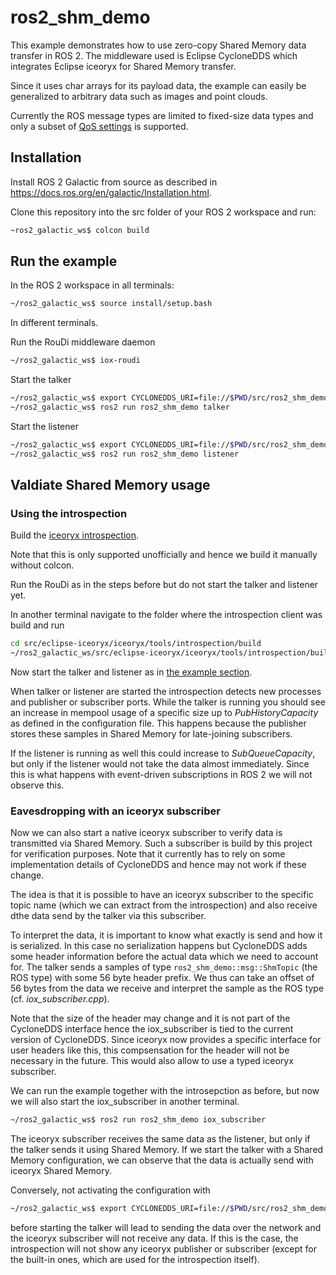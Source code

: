 # ros2_shm_demo
This example demonstrates how to use zero-copy Shared Memory data transfer in ROS 2. The middleware used is Eclipse CycloneDDS which integrates Eclipse iceoryx for Shared Memory transfer.

Since it uses char arrays for its payload data, the example can easily be generalized to arbitrary data such as images and point clouds.

Currently the ROS message types are limited to fixed-size data types and only a subset of [QoS settings](https://github.com/ros2/rmw_cyclonedds/blob/master/shared_memory_support.md#QoS-settings) is supported.

## Installation

Install ROS 2 Galactic from source as described in https://docs.ros.org/en/galactic/Installation.html.

Clone this repository into the src folder of your ROS 2 workspace and run:

```sh
~ros2_galactic_ws$ colcon build
```

## Run the example

In the ROS 2 workspace in all terminals:

```sh
~/ros2_galactic_ws$ source install/setup.bash
```

In different terminals.

Run the RouDi middleware daemon

```sh
~/ros2_galactic_ws$ iox-roudi
```

Start the talker

```sh
~/ros2_galactic_ws$ export CYCLONEDDS_URI=file://$PWD/src/ros2_shm_demo/cyclonedds.xml
~/ros2_galactic_ws$ ros2 run ros2_shm_demo talker
```

Start the listener

```sh
~/ros2_galactic_ws$ export CYCLONEDDS_URI=file://$PWD/src/ros2_shm_demo/cyclonedds.xml
~/ros2_galactic_ws$ ros2 run ros2_shm_demo listener
```

## Valdiate Shared Memory usage

### Using the introspection

Build the [iceoryx introspection](https://github.com/ros2/rmw_cyclonedds/blob/master/shared_memory_support.md#Using-the-iceoryx-introspection).

Note that this is only supported unofficially and hence we build it manually without colcon.

Run the RouDi as in the steps before but do not start the talker and listener yet.

In another terminal navigate to the folder where the introspection client was build and run

```sh
cd src/eclipse-iceoryx/iceoryx/tools/introspection/build
~/ros2_galactic_ws/src/eclipse-iceoryx/iceoryx/tools/introspection/build$ ./iox-introspection-client --all
```

Now start the talker and listener as in [the example section](#Run-the-example).

When talker or listener are started the introspection detects new processes and publisher or subscriber ports.
While the talker is running you should see an increase in mempool usage of a specific size up to *PubHistoryCapacity* as defined in the configuration file. This happens because the publisher stores these samples in Shared Memory for late-joining subscribers.

If the listener is running as well this could increase to *SubQueueCapacity*, but only if the listener would not take the data almost immediately. Since this is what happens with event-driven subscriptions in ROS 2 we will not observe this.

### Eavesdropping with an iceoryx subscriber

Now we can also start a native iceoryx subscriber to verify data is transmitted via Shared Memory.
Such a subscriber is build by this project for verification purposes. Note that it currently has to rely on some implementation details of CycloneDDS and hence may not work if these change.

The idea is that it is possible to have an iceoryx subscriber to the specific topic name (which we can extract from the introspection) and also receive dthe data send by the talker via this subscriber.

To interpret the data, it is important to know what exactly is send and how it is serialized. In this case no serialization happens but CycloneDDS adds some header information before the actual data which we need to account for. The talker sends a samples of type ```ros2_shm_demo::msg::ShmTopic``` (the ROS type) with some 56 byte header prefix. We thus can take an offset of 56 bytes from the data we receive and interpret the sample as the ROS type (cf. *iox_subscriber.cpp*).

Note that the size of the header may change and it is not part of the CycloneDDS interface hence the iox_subscriber is tied to the current version of CycloneDDS. Since iceoryx now provides a specific interface for user headers like this, this compsensation for the header will not be necessary in the future. This would also allow to use a typed iceoryx subscriber.

We can run the example together with the introsepction as before, but now we will also start the iox_subscriber in another terminal.

```sh
~/ros2_galactic_ws$ ros2 run ros2_shm_demo iox_subscriber
```

The iceoryx subscriber receives the same data as the listener, but only if the talker sends it using Shared Memory.
If we start the talker with a Shared Memory configuration, we can observe that the data is actually send with iceoryx Shared Memory.

Conversely, not activating the configuration with

```sh
~/ros2_galactic_ws$ export CYCLONEDDS_URI=file://$PWD/src/ros2_shm_demo/cyclonedds.xml
```

before starting the talker will lead to sending the data over the network and the iceoryx subscriber will not receive any data. If this is the case, the introspection will not show any iceoryx publisher or subscriber (except for the built-in ones, which are used for the introspection itself).
